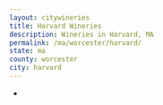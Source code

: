 ```yaml
---
layout: citywineries
title: Harvard Wineries
description: Wineries in Harvard, MA
permalink: /ma/worcester/harvard/
state: ma
county: worcester
city: harvard
---
```

-
